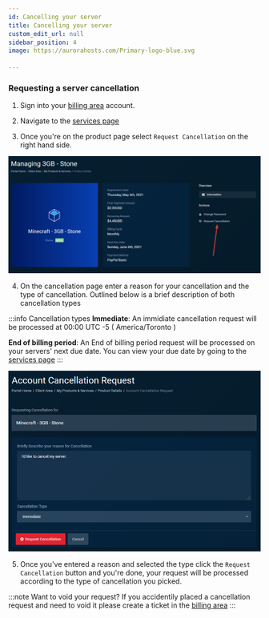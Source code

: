 ```yaml
---
id: Cancelling your server
title: Cancelling your server
custom_edit_url: null
sidebar_position: 4
image: https://aurorahosts.com/Primary-logo-blue.svg

---
```


### Requesting a server cancellation

1. Sign into your [billing area](https://billing.aurorahosts.com) account.

2. Navigate to the [services page](https://billing.aurorahosts.com/clientarea.php?action=services)

3. Once you're on the product page select `Request Cancellation` on the right hand side.

![services](../../images/Billing/Server_Cancel/1_services.png)

4. On the cancellation page enter a reason for your cancellation and the type of cancellation. Outlined below is a brief description of both cancellation types

:::info Cancellation types
**Immediate**: An immidiate cancellation request will be processed at 00:00 UTC -5 ( America/Toronto )

**End of billing period**: An End of billing period request will be processed on your servers' next due date. You can view your due date by going to the [services page](https://billing.aurorahosts.com/clientarea.php?action=services)
:::

![Cancellation page](../../images/Billing/Server_Cancel/2_cancelpage.png)

5. Once you've entered a reason and selected the type click the `Request Cancellation` button and you're done, your request will be processed according to the type of cancellation you picked.

:::note Want to void your request?
If you accidentily placed a cancellation request and need to void it please create a ticket in the [billing area](https://billing.aurorahosts.com)
:::